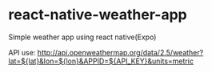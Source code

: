 # react-native-weather-app
Simple weather app using react native(Expo) 

API use: http://api.openweathermap.org/data/2.5/weather?lat=${lat}&lon=${lon}&APPID=${API_KEY}&units=metric
